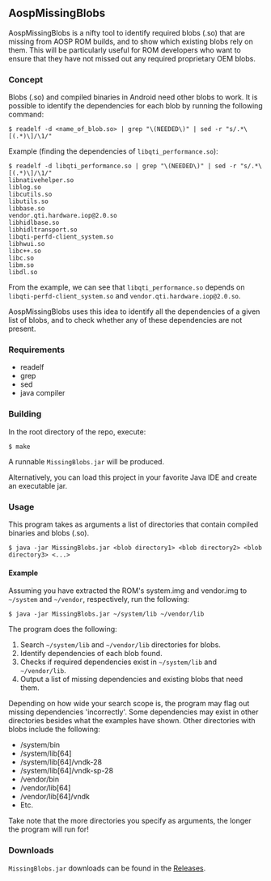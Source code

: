 AospMissingBlobs
----------------

AospMissingBlobs is a nifty tool to identify required blobs (.so) that are missing from AOSP ROM builds,
and to show which existing blobs rely on them. This will be particularly useful for ROM developers who 
want to ensure that they have not missed out any required proprietary OEM blobs.

### Concept
Blobs (.so) and compiled binaries in Android need other blobs to work. It is possible to identify the
dependencies for each blob by running the following command:

```
$ readelf -d <name_of_blob.so> | grep "\(NEEDED\)" | sed -r "s/.*\[(.*)\]/\1/"
```

Example (finding the dependencies of `libqti_performance.so`):
```
$ readelf -d libqti_performance.so | grep "\(NEEDED\)" | sed -r "s/.*\[(.*)\]/\1/"
libnativehelper.so
liblog.so
libcutils.so
libutils.so
libbase.so
vendor.qti.hardware.iop@2.0.so
libhidlbase.so
libhidltransport.so
libqti-perfd-client_system.so
libhwui.so
libc++.so
libc.so
libm.so
libdl.so
```

From the example, we can see that `libqti_performance.so` depends on `libqti-perfd-client_system.so`
and `vendor.qti.hardware.iop@2.0.so`.

AospMissingBlobs uses this idea to identify all the dependencies of a given list of blobs, and to
check whether any of these dependencies are not present.

### Requirements
- readelf
- grep
- sed
- java compiler

### Building
In the root directory of the repo, execute:
```
$ make
```

A runnable `MissingBlobs.jar` will be produced.

Alternatively, you can load this project in your favorite Java IDE and create an executable jar.

### Usage
This program takes as arguments a list of directories that contain compiled binaries and blobs (.so).

```
$ java -jar MissingBlobs.jar <blob directory1> <blob directory2> <blob directory3> <...>
```

#### Example
Assuming you have extracted the ROM's system.img and vendor.img to `~/system` and `~/vendor`, respectively, run the following:

```
$ java -jar MissingBlobs.jar ~/system/lib ~/vendor/lib
```

The program does the following:
1. Search `~/system/lib` and `~/vendor/lib` directories for blobs.
2. Identify dependencies of each blob found.
3. Checks if required dependencies exist in `~/system/lib` and `~/vendor/lib`.
4. Output a list of missing dependencies and existing blobs that need them.

Depending on how wide your search scope is, the program may flag out missing dependencies 'incorrectly'.
Some dependencies may exist in other directories besides what the examples have shown.
Other directories with blobs include the following:
- /system/bin
- /system/lib[64]
- /system/lib[64]/vndk-28
- /system/lib[64]/vndk-sp-28
- /vendor/bin
- /vendor/lib[64]
- /vendor/lib[64]/vndk
- Etc.

Take note that the more directories you specify as arguments, the longer the program will run for!

### Downloads
`MissingBlobs.jar` downloads can be found in the [Releases](https://github.com/joshuous/AospMissingBlobs/releases).
